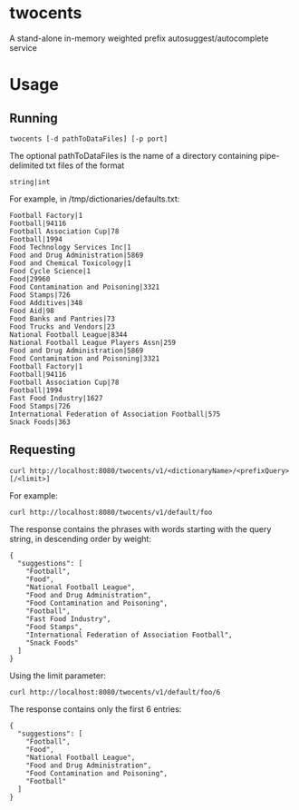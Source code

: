 # twocents
A stand-alone in-memory weighted prefix autosuggest/autocomplete service

# Usage
## Running 
```
twocents [-d pathToDataFiles] [-p port]
```

The optional pathToDataFiles is the name of a directory containing pipe-delimited txt files of the format
```
string|int
```

For example, in /tmp/dictionaries/defaults.txt:
```
Football Factory|1
Football|94116
Football Association Cup|78
Football|1994
Food Technology Services Inc|1
Food and Drug Administration|5869
Food and Chemical Toxicology|1
Food Cycle Science|1
Food|29960
Food Contamination and Poisoning|3321
Food Stamps|726
Food Additives|348
Food Aid|98
Food Banks and Pantries|73
Food Trucks and Vendors|23
National Football League|8344
National Football League Players Assn|259
Food and Drug Administration|5869
Food Contamination and Poisoning|3321
Football Factory|1
Football|94116
Football Association Cup|78
Football|1994
Fast Food Industry|1627
Food Stamps|726
International Federation of Association Football|575
Snack Foods|363
```

## Requesting
```
curl http://localhost:8080/twocents/v1/<dictionaryName>/<prefixQuery>[/<limit>]
```

For example:
```
curl http://localhost:8080/twocents/v1/default/foo
```

The response contains the phrases with words starting with the query string, in descending order by weight:
```
{
  "suggestions": [
    "Football",
    "Food",
    "National Football League",
    "Food and Drug Administration",
    "Food Contamination and Poisoning",
    "Football",
    "Fast Food Industry",
    "Food Stamps",
    "International Federation of Association Football",
    "Snack Foods"
  ]
}
```

Using the limit parameter:
```
curl http://localhost:8080/twocents/v1/default/foo/6
```

The response contains only the first 6 entries:
```
{
  "suggestions": [
    "Football",
    "Food",
    "National Football League",
    "Food and Drug Administration",
    "Food Contamination and Poisoning",
    "Football"
  ]
}
```


